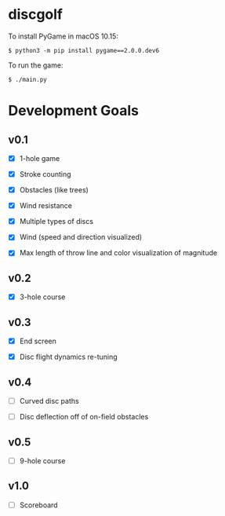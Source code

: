# discgolf

To install PyGame in macOS 10.15:

```
$ python3 -m pip install pygame==2.0.0.dev6
```

To run the game:

```
$ ./main.py
```

# Development Goals

## v0.1

- [x] 1-hole game

- [x] Stroke counting

- [x] Obstacles (like trees)

- [x] Wind resistance

- [x] Multiple types of discs

- [x] Wind (speed and direction visualized)

- [x] Max length of throw line and color visualization of magnitude

## v0.2

- [x] 3-hole course

## v0.3

- [x] End screen

- [x] Disc flight dynamics re-tuning

## v0.4

- [ ] Curved disc paths

- [ ] Disc deflection off of on-field obstacles

## v0.5

- [ ] 9-hole course

## v1.0

- [ ] Scoreboard
